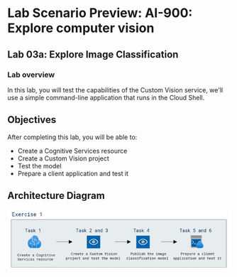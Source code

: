 # Lab Scenario Preview: AI-900: Explore computer vision

## Lab 03a:  Explore Image Classification​

### Lab overview

In this lab, you will test the capabilities of the Custom Vision service, we'll use a simple command-line application that runs in the Cloud Shell.

## Objectives
  
After completing this lab, you will be able to:

- Create a Cognitive Services resource
- Create a Custom Vision project
- Test the model
- Prepare a client application and test it

## Architecture Diagram

  ![](media/3a-ai-900.png)
